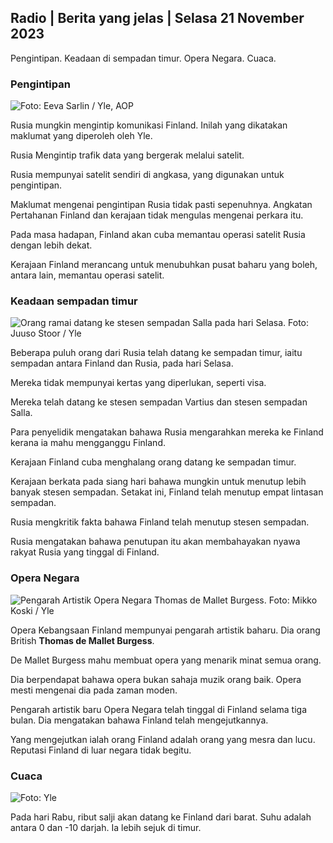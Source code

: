 ## Radio \| Berita yang jelas \| Selasa 21 November 2023

Pengintipan. Keadaan di sempadan timur. Opera Negara. Cuaca.

### Pengintipan

![ Foto: Eeva Sarlin / Yle, AOP](https://images.cdn.yle.fi/image/upload/c_crop,h_562,w_1000,x_0,y_32/ar_1.7777777777777777,c_fill,g_faces,h_675,w_dpr_1.0/q_auto:eco/f_auto/fl_lossy/v1700569701/39-1204215655ca2203557b)

Rusia mungkin mengintip komunikasi Finland. Inilah yang dikatakan maklumat yang diperoleh oleh Yle.

Rusia Mengintip trafik data yang bergerak melalui satelit.

Rusia mempunyai satelit sendiri di angkasa, yang digunakan untuk pengintipan.

Maklumat mengenai pengintipan Rusia tidak pasti sepenuhnya. Angkatan Pertahanan Finland dan kerajaan tidak mengulas mengenai perkara itu.

Pada masa hadapan, Finland akan cuba memantau operasi satelit Rusia dengan lebih dekat.

Kerajaan Finland merancang untuk menubuhkan pusat baharu yang boleh, antara lain, memantau operasi satelit.

### Keadaan sempadan timur

![Orang ramai datang ke stesen sempadan Salla pada hari Selasa. Foto: Juuso Stoor / Yle](https://images.cdn.yle.fi/image/upload/c_crop,h_2515,w_4470,x_0,y_0/ar_1.7777777777777777,c_fill,g_faces,h_675/w_1_200.q_auto:eco/f_auto/fl_lossy/v1700575368/39-1203513655b5b4d432e9)

Beberapa puluh orang dari Rusia telah datang ke sempadan timur, iaitu sempadan antara Finland dan Rusia, pada hari Selasa.

Mereka tidak mempunyai kertas yang diperlukan, seperti visa.

Mereka telah datang ke stesen sempadan Vartius dan stesen sempadan Salla.

Para penyelidik mengatakan bahawa Rusia mengarahkan mereka ke Finland kerana ia mahu mengganggu Finland.

Kerajaan Finland cuba menghalang orang datang ke sempadan timur.

Kerajaan berkata pada siang hari bahawa mungkin untuk menutup lebih banyak stesen sempadan. Setakat ini, Finland telah menutup empat lintasan sempadan.

Rusia mengkritik fakta bahawa Finland telah menutup stesen sempadan.

Rusia mengatakan bahawa penutupan itu akan membahayakan nyawa rakyat Rusia yang tinggal di Finland.

### Opera Negara

![Pengarah Artistik Opera Negara Thomas de Mallet Burgess. Foto: Mikko Koski / Yle](https://images.cdn.yle.fi/image/upload/c_crop,h_3078,w_5472,x_0,y_570/ar_1.7777777777777777,c_fill,g_faces,h_670/w_pr_1205/w_pr_1205q_auto:eco/f_auto/fl_lossy/v1699350873/39-1196938654a091844d91)

Opera Kebangsaan Finland mempunyai pengarah artistik baharu. Dia orang British **Thomas de Mallet Burgess**.

De Mallet Burgess mahu membuat opera yang menarik minat semua orang.

Dia berpendapat bahawa opera bukan sahaja muzik orang baik. Opera mesti mengenai dia pada zaman moden.

Pengarah artistik baru Opera Negara telah tinggal di Finland selama tiga bulan. Dia mengatakan bahawa Finland telah mengejutkannya.

Yang mengejutkan ialah orang Finland adalah orang yang mesra dan lucu. Reputasi Finland di luar negara tidak begitu.

### Cuaca

![ Foto: Yle](https://images.cdn.yle.fi/image/upload/c_crop,h_1080,w_1919,x_0,y_0/ar_1.7777777777777777,c_fill,g_faces,h_675,w_1200/dq_au.:eco/f_auto/fl_lossy/v1700579363/39-1204521655cc80468754)

Pada hari Rabu, ribut salji akan datang ke Finland dari barat. Suhu adalah antara 0 dan -10 darjah. Ia lebih sejuk di timur.